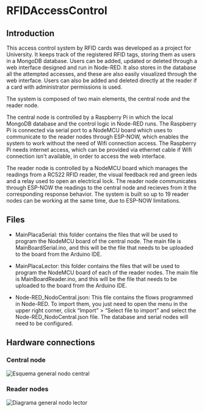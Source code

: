 # RFIDAccessControl

## Introduction

This access control system by RFID cards was developed as a project for University. It keeps track of the registered RFID tags, storing them as users in a MongoDB database. Users can be added, updated or deleted through a web interface designed and run in Node-RED. It also stores in the database all the attempted accesses, and these are also easily visualized through the web interface. Users can also be added and deleted directly at the reader if a card with administrator permissions is used.

The system is composed of two main elements, the central node and the reader node. 

The central node is controlled by a Raspberry Pi in which the local MongoDB database and the control logic in Node-RED runs. The Raspberry Pi is connected via serial port to a NodeMCU board which uses to communicate to the reader nodes through ESP-NOW, which enables the system to work without the need of Wifi connection access. The Raspberry Pi needs internet access, which can be provided via ethernet cable if Wifi connection isn't available, in order to access the web interface.

The reader node is controlled by a NodeMCU board which manages the readings from a RC522 RFID reader, the visual feedback red and green leds and a relay used to open an electrical lock. The reader node communicates through ESP-NOW the readings to the central node and recieves from it the corresponding response behavior. The system is built so up to 19 reader nodes can be working at the same time, due to ESP-NOW limitations.

## Files

- MainPlacaSerial: this folder contains the files that will be used to program the NodeMCU board of the central node. The main file is MainBoardSerial.ino, and this will be the file that needs to be uploaded to the board from the Arduino IDE.

- MainPlacaLector: this folder contains the files that will be used to program the NodeMCU board of each of the reader nodes. The main file is MainBoardReader.ino, and this will be the file that needs to be uploaded to the board from the Arduino IDE.

- Node-RED_NodoCentral.json: This file contains the flows programmed in Node-RED. To import them, you just need to open the menu in the upper right corner, click “Import” > “Select file to import” and select the Node-RED_NodoCentral.json file. The database and serial nodes will need to be configured.

## Hardware connections

### Central node

![Esquema general nodo central](https://user-images.githubusercontent.com/50139839/171245515-ddfd1097-6249-42c1-ba79-8f4c9bf683ed.png)

### Reader nodes

![Diagrama general nodo lector](https://user-images.githubusercontent.com/50139839/171245837-fc95aad5-5413-4c5e-8db3-b52fff1bb247.jpg)
